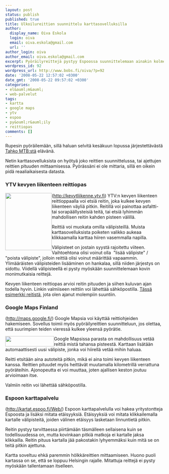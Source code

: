 ```yaml
---
layout: post
status: publish
published: true
title: Ulkoilureittien suunnittelu karttasovelluksilla
author:
  display_name: Oiva Eskola
  login: oiva
  email: oiva.eskola@gmail.com
  url: ''
author_login: oiva
author_email: oiva.eskola@gmail.com
excerpt: Pyöräilyreittejä pystyy Espoossa suunnittelemaan ainakin kolmella eri karttasovelluksella.
wordpress_id: 92
wordpress_url: http://www.bobs.fi/oiva/?p=92
date: '2008-05-22 12:57:02 +0300'
date_gmt: '2008-05-22 09:57:02 +0300'
categories:
- el&auml;m&auml;
- web-palvelut
tags:
- kartta
- google maps
- ytv
- espoo
- py&ouml;r&auml;ily
- reittiopas
comments: []
---
```

<p>Rupesin py&ouml;r&auml;ilem&auml;&auml;n, sill&auml; haluan selvit&auml; kes&auml;kuun lopussa j&auml;rjestett&auml;v&auml;st&auml; <a title="Tahko MTB rataprofiili" href="http://www.tahkomtb.fi/index?page=4">Tahko MTB:st&auml;</a> el&auml;v&auml;n&auml;.</p>
<p>Netin karttasovelluksista on hy&ouml;ty&auml; joko reittien suunnittelussa, tai ajettujen reittien pituuden mittaamisessa. Py&ouml;r&auml;ss&auml;ni ei ole mittaria, sill&auml; en oikein pid&auml; reaaliaikaisesta datasta.</p>
<h3>YTV kevyen liikenteen reittiopas</h3>
<p><img class="alignleft size-full wp-image-94" style="float: left;" title="YTV kevyen liikenteen reittiopas - menu" src="{{ site.baseurl }}/images/2008/05/menu1.png" alt="" width="148" height="182" />(<a href="http://kevytliikenne.ytv.fi">http://kevytliikenne.ytv.fi</a>) YTV:n kevyen liikenteen reittioppaalla voi etsi&auml; reitin, joka kulkee kevyen liikenteen v&auml;yli&auml; pitkin. Reitill&auml; voi painottaa asfaltti- tai sorap&auml;&auml;llysteisi&auml; teit&auml;, tai etsi&auml; lyhimm&auml;n mahdollisen reitin kahden pisteen v&auml;lill&auml;.</p>
<p>Reitti&auml; voi muokata omilla v&auml;lipisteill&auml;. Muista karttasovelluksista poiketen valikko aukeaa klikkaamalla karttaa hiiren vasemmalla napilla.</p>
<p>V&auml;lipisteet on jostain syyst&auml; rajoitettu viiteen. Vaihtoehtona olisi voinut olla&nbsp; "lis&auml;&auml; v&auml;lipiste" / "poista v&auml;lipiste", jolloin reitti&auml; olisi voinut m&auml;&auml;ritt&auml;&auml; vapaammin. Ylim&auml;&auml;r&auml;isten v&auml;lipisteiden lis&auml;&auml;minen on hankalaa, sill&auml; niiden j&auml;rjestys on sidottu. Viidell&auml; v&auml;lipisteell&auml; ei pysty my&ouml;sk&auml;&auml;n suunnittelemaan kovin monimutkaisia reittej&auml;.</p>
<p>Kevyen liikenteen reittiopas arvioi reitin pituuden ja siihen kuluvan ajan todella hyvin. Linkin valmiiseen reittiin voi l&auml;hett&auml;&auml; s&auml;hk&ouml;postilla. <a href="http://kevytliikenne.ytv.fi/#mapcenter(point*2542400*6677820)mapzoom(5)from(point*2546613*6675738)to(point*2546575*6675794)via((point*2543456*6674720)(point*2539250*6672488)(point*2535472*6677668)(point*2546788*6682431)(point*2547644*6680744))routingmethod(tarmac)background(map)">T&auml;ss&auml; esimerkki reitist&auml;</a>, jota olen ajanut molempiin suuntiin.<br />
<a id="more"></a><a id="more-92"></a></p>
<h3>Google Maps Finland</h3>
<p>(<a href="http://maps.google.fi/">http://maps.google.fi/</a>) Google Mapsia voi k&auml;ytt&auml;&auml; reittiohjeiden hakemiseen. Sovellus toimii my&ouml;s py&ouml;r&auml;ilyreittien suunnitteluun, jos olettaa, ett&auml; suurimpien teiden vieress&auml; kulkee yleens&auml; py&ouml;r&auml;tie.</p>
<p><img class="alignleft size-full wp-image-95" style="float: left;" title="Google Maps menu" src="{{ site.baseurl }}/images/2008/05/menu2.png" alt="" width="155" height="33" /> Google Mapsissa parasta on mahdollisuus vet&auml;&auml; reitti&auml; mist&auml; tahansa pisteest&auml;. Karttaan lis&auml;t&auml;&auml;n automaattisesti uusi v&auml;lipiste, jonka voi hiirell&auml; vet&auml;&auml; mihin haluaa.</p>
<p>Reitti etsit&auml;&auml;n aina autoteit&auml; pitkin, mik&auml; ei aina toimi kevyen liikenteen kanssa. Reittien pituudet my&ouml;s heitt&auml;v&auml;t muutamalla kilometrill&auml; verrattuna py&ouml;r&auml;teihin. Ajonopeutta ei voi muuttaa, joten ajallisen keston joutuu arvioimaan itse.</p>
<p>Valmiin reitin voi l&auml;hett&auml;&auml; s&auml;hk&ouml;postilla.</p>
<h3>Espoon karttapalvelu</h3>
<p>(<a href="http://kartat.espoo.fi/Web/">http://kartat.espoo.fi/Web/</a>) Espoon karttapalvelulla voi hakea yritystontteja Espoosta ja lis&auml;ksi mitata et&auml;isyyksi&auml;. Et&auml;isyyksi&auml; voi mitata klikkailemalla kartalle v&auml;lipisteit&auml;, joiden v&auml;linen et&auml;isyys lasketaan linnuntiet&auml; pitkin.</p>
<p>Reitin pystyy tarvittaessa piirt&auml;m&auml;&auml;n t&auml;sm&auml;lleen sellaisena kuin se todellisuudessa on, mutta kovinkaan pitki&auml; matkoja ei kartalle jaksa klikkailla. Reitin pituus kartalla j&auml;&auml; pakostakin lyhyemm&auml;ksi kuin mit&auml; se on teit&auml; pitkin ajettuna.</p>
<p>Kartta soveltuu ehk&auml; paremmin h&ouml;lkk&auml;reittien mittaamiseen. Huono puoli kartassa on se, ett&auml; se loppuu Helsingin rajalle. Mitattuja reittej&auml; ei pysty my&ouml;sk&auml;&auml;n tallentamaan itselleen.</p>
